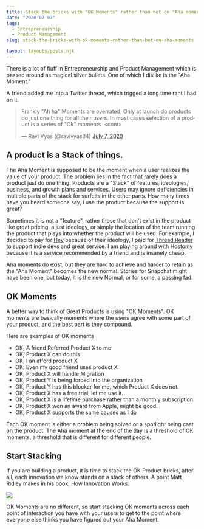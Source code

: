 ```yaml
---
title: Stack the bricks with "OK Moments" rather than bet on "Aha moments"
date: "2020-07-07"
tags: 
  - Entrepreneurship 
  - Product Management 
slug: stack-the-bricks-with-ok-moments-rather-than-bet-on-aha-moments

layout: layouts/posts.njk
---
```


There is a lot of fluff in Entrepreneurship and Product Management which is passed around as magical silver bullets. One of which I dislike is the "Aha Moment."

A friend added me into a Twitter thread, which trigged a long time rant I had on it.

<blockquote class="twitter-tweet"><p lang="en" dir="ltr">Frankly &quot;Ah ha&quot; Moments are overrated, Only at launch do products do just one thing for all their users. In most cases selection of a product is a series of &quot;Ok&quot; moments. &lt;cont&gt;</p>&mdash; Ravi Vyas (@ravivyas84) <a href="https://twitter.com/ravivyas84/status/1280370903042252801">July 7, 2020</a></blockquote>

## A product is a Stack of things.

The Aha Moment is supposed to be the moment when a user realizes the value of your product. The problem lies in the fact that rarely does a product just do one thing. Products are a "Stack" of features, ideologies, business, and growth plans and services. Users may ignore deficiencies in multiple parts of the stack for surfeits in the other parts. How many times have you heard someone say, I use the product because the support is great?

Sometimes it is not a "feature", rather those that don't exist in the product like great pricing, a just ideology, or simply the location of the team running the product that plays into whether the product will be used. For example, I decided to pay for [Hey](https://hey.com/) because of their ideology, I paid for [Thread Reader](https://threadreaderapp.com/) to support indie devs and great service. I am playing around with [Hostomy](https://hostomy.com/) because it is a service recommended by a friend and is insanely cheap.

Aha moments do exist, but they are hard to achieve and harder to retain as the "Aha Moment" becomes the new normal. Stories for Snapchat might have been one, but today, it is the new Normal, or for some, a passing fad.

## OK Moments

A better way to think of Great Products is using "OK Moments". OK moments are basically moments where the users agree with some part of your product, and the best part is they compound.

Here are examples of OK moments

- OK, A friend Referred Product X to me
- OK, Product X can do this
- OK, I an afford product X
- OK, Even my good friend uses product X
- OK, Product X will handle Migration
- OK, Product Y is being forced into the organization
- OK, Product Y has this blocker for me, which Product X does not.
- OK, Product X has a free trial, let me use it.
- OK, Product X is a lifetime purchase rather than a monthly subscription
- OK, Product X won an award from Apple, might be good.
- OK, Product X supports the same causes as I do

Each OK moment is either a problem being solved or a spotlight being cast on the product. The Aha moment at the end of the day is a threshold of OK moments, a threshold that is different for different people.

## Start Stacking

If you are building a product, it is time to stack the OK Product bricks, after all, each innovation we know stands on a stack of others. A point Matt Ridley makes in his book, How Innovation Works.

![](/assets/innovation.png)

OK Moments are no different, so start stacking OK moments across each point of interaction you have with your users to get to the point where everyone else thinks you have figured out your Aha Moment.
